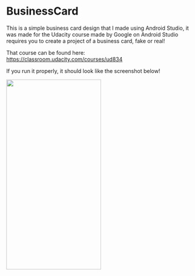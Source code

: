 # BusinessCard

This is a simple business card design that I made using Android Studio, it was made for the Udacity course made by Google
on Android Studio requires you to create a project of a business card, fake or real!

That course can be found here: https://classroom.udacity.com/courses/ud834

If you run it properly, it should look like the screenshot below!

<img src="https://github.com/tnguyenswe/BusinessCard/blob/master/Screen%20Shot%202020-03-15%20at%2011.10.37%20AM.png" width="250" height="500">

